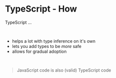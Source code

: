 # TypeScript - How

<p>TypeScript ...</p>
<br/>

<v-clicks>

* helps a lot with type inference on it's own
* lets you add types to be _more_ safe
* allows for gradual adoption

</v-clicks>

<br>

<v-click>

> JavaScript code is also (valid) TypeScript code

</v-click>
